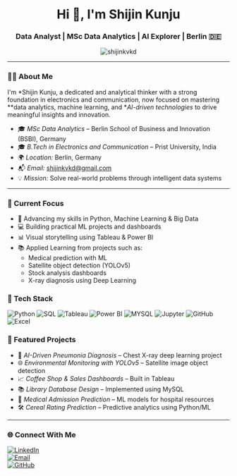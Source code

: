 <h1 align="center">Hi 👋, I'm Shijin Kunju</h1>
<h3 align="center">Data Analyst | MSc Data Analytics | AI Explorer | Berlin 🇩🇪</h3>

<p align="center">
  <img src="https://komarev.com/ghpvc/?username=shijinkvkd&label=Profile%20views&color=0e75b6&style=flat" alt="shijinkvkd" />
</p>

---

### 👨‍💼 About Me

I'm *Shijin Kunju, a dedicated and analytical thinker with a strong foundation in electronics and communication, now focused on mastering **data analytics, machine learning, and **AI-driven technologies* to drive meaningful insights and innovation.
- 🎓 *MSc Data Analytics* – Berlin School of Business and Innovation (BSBI), Germany  
- 🎓 *B.Tech in Electronics and Communication* – Prist University, India  
- 🌍 *Location:* Berlin, Germany  
- 📬 *Email:* shijinkvkd@gmail.com  
- 💡 *Mission:* Solve real-world problems through intelligent data systems

---

### 🔬 Current Focus

- 🚀 Advancing my skills in Python, Machine Learning & Big Data  
- 💻 Building practical ML projects and dashboards  
- 📊 Visual storytelling using Tableau & Power BI  
- 📚 Applied Learning from projects such as:
  - Medical prediction with ML
  - Satellite object detection (YOLOv5)
  - Stock analysis dashboards  
  - X-ray diagnosis using Deep Learning
### 🔧 Tech Stack

![Python](https://img.shields.io/badge/-Python-black?style=flat-square&logo=python)
![SQL](https://img.shields.io/badge/-SQL-black?style=flat-square&logo=postgresql)
![Tableau](https://img.shields.io/badge/-Tableau-black?style=flat-square&logo=tableau)
![Power BI](https://img.shields.io/badge/-PowerBI-black?style=flat-square&logo=powerbi)
![MYSQL](https://img.shields.io/badge/-MySQL-black?style=flat-square&logo=mysql)
![Jupyter](https://img.shields.io/badge/-Jupyter-black?style=flat-square&logo=jupyter)
![GitHub](https://img.shields.io/badge/-GitHub-black?style=flat-square&logo=github)
![Excel](https://img.shields.io/badge/-Excel-black?style=flat-square&logo=microsoft-excel)
### 📁 Featured Projects

- 🔬 *AI-Driven Pneumonia Diagnosis* – Chest X-ray deep learning project  
- 🌐 *Environmental Monitoring with YOLOv5* – Satellite image object detection  
- 📈 *Coffee Shop & Sales Dashboards* – Built in Tableau  
- 📚 *Library Database Design* – Implemented using MySQL  
- 🧠 *Medical Admission Prediction* – ML models for hospital resources  
- 🛠 *Cereal Rating Prediction* – Predictive analytics using Python/ML
---

### 🌐 Connect With Me

[![LinkedIn](https://img.shields.io/badge/-LinkedIn-blue?style=flat-square&logo=linkedin)](https://www.linkedin.com/in/shijin-kunju-273a93167/)  
[![Email](https://img.shields.io/badge/-Email-grey?style=flat-square&logo=gmail)](mailto:shijinkvkd@gmail.com)  
[![GitHub](https://img.shields.io/badge/-GitHub-black?style=flat-square&logo=github)](https://github.com/shijinkvkd)
